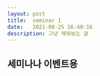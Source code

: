 ```yaml
---
layout: post
title:  seminar 1
date:   2021-08-25 16:40:16
description: 그냥 채워보는 글
---
```


<h2>세미나나 이벤트용</h2>